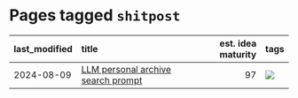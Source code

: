 # Pages tagged `shitpost`

|last_modified|title|est. idea maturity|tags
|:---|:---|---:|:---|
|2024-08-09|[LLM personal archive search prompt](../personal_archive_prompt.md)|97|[![](https://img.shields.io/badge/tag-shitpost-8b768)](../tags/shitpost.md)|